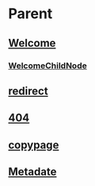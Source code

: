 # Parent
## [Welcome](Welcome.md)
### [WelcomeChildNode](WelcomeChildNode.md)
## [redirect](redirect.md)
## [404](404.md)
## [copypage](copypage.md)
## [Metadate](Metadate.md)

